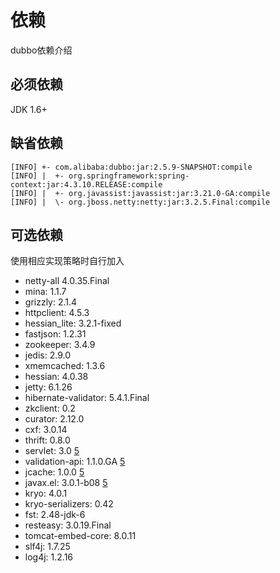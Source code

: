 # 依赖

dubbo依赖介绍

## 必须依赖

JDK 1.6+



## 缺省依赖

```fallback
[INFO] +- com.alibaba:dubbo:jar:2.5.9-SNAPSHOT:compile
[INFO] |  +- org.springframework:spring-context:jar:4.3.10.RELEASE:compile
[INFO] |  +- org.javassist:javassist:jar:3.21.0-GA:compile
[INFO] |  \- org.jboss.netty:netty:jar:3.2.5.Final:compile
```

## 可选依赖

使用相应实现策略时自行加入

- netty-all 4.0.35.Final
- mina: 1.1.7
- grizzly: 2.1.4
- httpclient: 4.5.3
- hessian_lite: 3.2.1-fixed
- fastjson: 1.2.31
- zookeeper: 3.4.9
- jedis: 2.9.0
- xmemcached: 1.3.6
- hessian: 4.0.38
- jetty: 6.1.26
- hibernate-validator: 5.4.1.Final
- zkclient: 0.2
- curator: 2.12.0
- cxf: 3.0.14
- thrift: 0.8.0
- servlet: 3.0 [5](https://dubbo.apache.org/zh/docs/v2.7/user/dependencies/#fn:5)
- validation-api: 1.1.0.GA [5](https://dubbo.apache.org/zh/docs/v2.7/user/dependencies/#fn:5)
- jcache: 1.0.0 [5](https://dubbo.apache.org/zh/docs/v2.7/user/dependencies/#fn:5)
- javax.el: 3.0.1-b08 [5](https://dubbo.apache.org/zh/docs/v2.7/user/dependencies/#fn:5)
- kryo: 4.0.1
- kryo-serializers: 0.42
- fst: 2.48-jdk-6
- resteasy: 3.0.19.Final
- tomcat-embed-core: 8.0.11
- slf4j: 1.7.25
- log4j: 1.2.16

